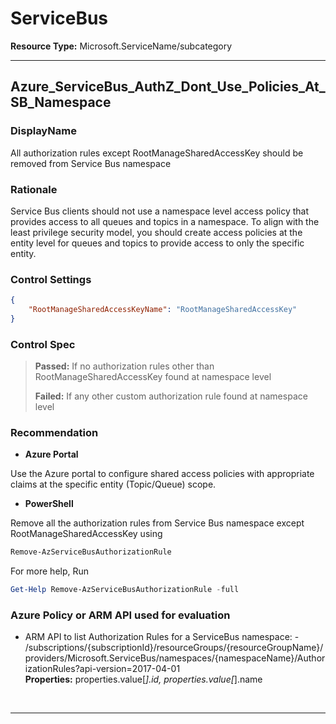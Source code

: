 # ServiceBus

**Resource Type:** Microsoft.ServiceName/subcategory 

___ 

## Azure_ServiceBus_AuthZ_Dont_Use_Policies_At_SB_Namespace 

### DisplayName 
All authorization rules except RootManageSharedAccessKey should be removed from Service Bus namespace 

### Rationale 
Service Bus clients should not use a namespace level access policy that provides access to all queues and topics in a namespace. To align with the least privilege security model, you should create access policies at the entity level for queues and topics to provide access to only the specific entity. 

### Control Settings 
```json 
{
    "RootManageSharedAccessKeyName": "RootManageSharedAccessKey"
}
 ```  

### Control Spec 

> **Passed:** 
> If no authorization rules other than RootManageSharedAccessKey found at namespace level
> 
> **Failed:** 
> If any other custom authorization rule found at namespace level
> 
### Recommendation 

- **Azure Portal** 

Use the Azure portal to configure shared access policies with appropriate claims at the specific entity (Topic/Queue) scope.     

- **PowerShell** 

Remove all the authorization rules from Service Bus namespace except RootManageSharedAccessKey using 
```powershell
Remove-AzServiceBusAuthorizationRule 
``` 

For more help, Run 
```powershell
Get-Help Remove-AzServiceBusAuthorizationRule -full
``` 

<!--
- **Enforcement Policy** 

	 [![Link to Azure Policy](https://raw.githubusercontent.com/MSFT-Chirag/AzTS-docs/main/Assets/View_Definition.jpg)](https://portal.azure.com/#blade/Microsoft_Azure_Policy/CreatePolicyDefinitionBlade/uri/<policy-raw-link>) 

	 [![Link to Azure Policy](https://raw.githubusercontent.com/MSFT-Chirag/AzTS-docs/main/Assets/Deploy_To_Azure.jpg)](https://portal.azure.com/#blade/Microsoft_Azure_Policy/CreatePolicyDefinitionBlade/uri/<policy-raw-link>) 
-->

### Azure Policy or ARM API used for evaluation 

- ARM API to list Authorization Rules for a ServiceBus namespace: - /subscriptions/{subscriptionId}/resourceGroups/{resourceGroupName}/providers/Microsoft.ServiceBus/namespaces/{namespaceName}/AuthorizationRules?api-version=2017-04-01<br />
**Properties:** properties.value[*].id, properties.value[*].name<br />

<br />

___ 

